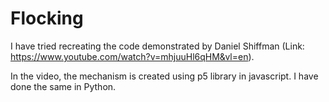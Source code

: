 # Flocking

I have tried recreating the code demonstrated by Daniel Shiffman (Link: https://www.youtube.com/watch?v=mhjuuHl6qHM&vl=en).

In the video, the mechanism is created using p5 library in javascript. I have done the same in Python.
